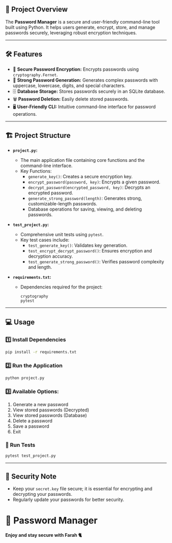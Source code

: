 ## 🚀 Project Overview  
The **Password Manager** is a secure and user-friendly command-line tool built using Python. It helps users generate, encrypt, store, and manage passwords securely, leveraging robust encryption techniques.  

---

## 🛠 Features  
- 🔑 **Secure Password Encryption:** Encrypts passwords using `cryptography.Fernet`.  
- 🎲 **Strong Password Generation:** Generates complex passwords with uppercase, lowercase, digits, and special characters.  
- 🗄️ **Database Storage:** Stores passwords securely in an SQLite database.  
- 🗑️ **Password Deletion:** Easily delete stored passwords.  
- 🖥️ **User-Friendly CLI:** Intuitive command-line interface for password operations.

---

## 🏗 Project Structure  

- **`project.py`:**  
  - The main application file containing core functions and the command-line interface.  
  - Key Functions:
    - `generate_key()`: Creates a secure encryption key.
    - `encrypt_password(password, key)`: Encrypts a given password.
    - `decrypt_password(encrypted_password, key)`: Decrypts an encrypted password.
    - `generate_strong_password(length)`: Generates strong, customizable-length passwords.
    - Database operations for saving, viewing, and deleting passwords.

- **`test_project.py`:**  
  - Comprehensive unit tests using `pytest`.  
  - Key test cases include:
    - `test_generate_key()`: Validates key generation.
    - `test_encrypt_decrypt_password()`: Ensures encryption and decryption accuracy.
    - `test_generate_strong_password()`: Verifies password complexity and length.

- **`requirements.txt`:**  
  - Dependencies required for the project:  
    ```
    cryptography
    pytest
    ```

---

## 💻 Usage  

### 1️⃣ Install Dependencies  
```bash
pip install -r requirements.txt
```

### 2️⃣ Run the Application  
```bash
python project.py
```

### 3️⃣ Available Options:  
1. Generate a new password  
2. View stored passwords (Decrypted)  
3. View stored passwords (Database)  
4. Delete a password  
5. Save a password  
6. Exit  

### 🧪 Run Tests  
```bash
pytest test_project.py
```

---

## 🔐 Security Note  
- Keep your `secret.key` file secure; it is essential for encrypting and decrypting your passwords.  
- Regularly update your passwords for better security.  
 
# 🔐 Password Manager  

#### Enjoy and stay secure with Farah 🐈